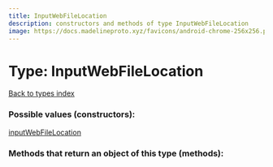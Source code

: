 ```yaml
---
title: InputWebFileLocation
description: constructors and methods of type InputWebFileLocation
image: https://docs.madelineproto.xyz/favicons/android-chrome-256x256.png
---
```

# Type: InputWebFileLocation  
[Back to types index](index.md)



### Possible values (constructors):

[inputWebFileLocation](../constructors/inputWebFileLocation.md)  



### Methods that return an object of this type (methods):



